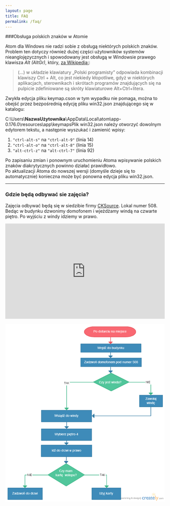```yaml
---
layout: page
title: FAQ
permalink: /faq/
---
```

###Obsługa polskich znaków w Atomie

Atom dla Windows nie radzi sobie z obsługą niektórych polskich 
znaków. Problem ten dotyczy również dużej części użytowników systemów nieanglojęzycznych
i spowodowany jest obsługą w Windowsie prawego klawisza *Alt (AltGr)*, który, [za Wikipedią:](http://pl.wikipedia.org/wiki/AltGr):
>(...) w układzie klawiatury „Polski programisty” odpowiada kombinacji klawiszy Ctrl + Alt, co jest niekiedy kłopotliwe, gdyż w niektórych aplikacjach, sterownikach i skrótach programów znajdujących się na pulpicie zdefiniowane są skróty klawiaturowe Alt+Ctrl+litera.

Zwykła edycja pliku keymap.cson w tym wypadku nie pomaga, można to obejść przez bezpośrednią edycję pliku win32.json znajdującego się w katalogu: 

C:\Users\\**NazwaUżytownika**\AppData\Local\atom\app-0.176.0\resources\app\keymapsPlik win32.json należy otworzyć dowolnym edytorem tekstu, a następnie wyszukać i zamienić wpisy:

1. `"ctrl-alt-s"` na `"ctrl-alt-9"` (linia 14)
2. `"ctrl-alt-o"` na `"ctrl-alt-8"` (linia 15)
3. `"alt-ctrl-z"` na `"alt-ctrl-7"` (linia 92)

Po zapisaniu zmian i ponownym uruchomieniu Atoma wpisywanie polskich znaków diakrytycznych powinno działać prawidłowo.  
Po aktualizacji Atoma do nowszej wersji (domyśle dzieje się to automatycznie) konieczna może być ponowna edycja pliku win32.json.  
- - - 
### Gdzie będą odbywać sie zajęcia?

Zajęcia odbywać będą się w siedzibie firmy [CKSource](http://cksource.com). Lokal numer 508. Bedąc w budynku dzwonimy domofonem i wjeżdżamy windą na czwarte piętro. Po wyjściu z windy idziemy w prawo.

<iframe src="https://www.google.com/maps/embed?pb=!1m18!1m12!1m3!1d2442.31327557718!2d20.987206999999994!3d52.25585600000001!2m3!1f0!2f0!3f0!3m2!1i1024!2i768!4f13.1!3m3!1m2!1s0x471ecb88e1ed5bc5%3A0xd6a4f1da58e2ad25!2sCKSource!5e0!3m2!1spl!2spl!4v1421100308407" width="400" height="300" frameborder="0" style="border:0; width: 100%"></iframe>

![Diagram przepływu](/gfx/diagram-przeplywu.png)